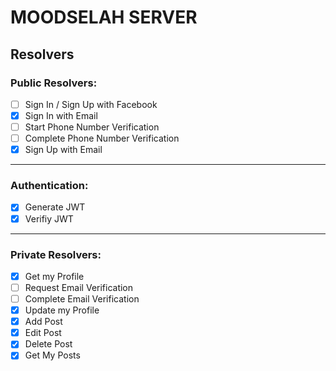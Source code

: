 # MOODSELAH SERVER

## Resolvers

### Public Resolvers:

- [ ] Sign In / Sign Up with Facebook
- [x] Sign In with Email
- [ ] Start Phone Number Verification
- [ ] Complete Phone Number Verification
- [x] Sign Up with Email

---

### Authentication:

- [x] Generate JWT
- [x] Verifiy JWT

---

### Private Resolvers:

- [x] Get my Profile
- [ ] Request Email Verification
- [ ] Complete Email Verification
- [x] Update my Profile
- [x] Add Post
- [x] Edit Post
- [x] Delete Post
- [x] Get My Posts
